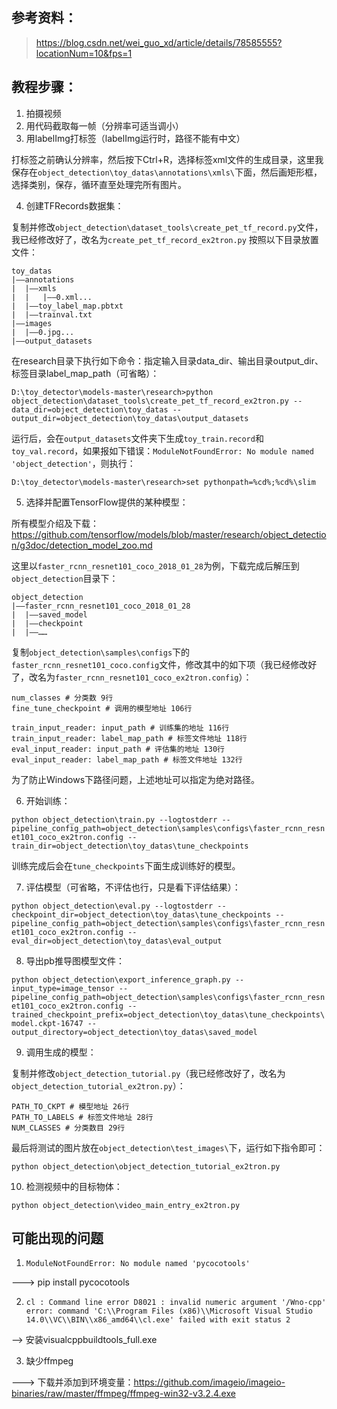 ## 参考资料：

> https://blog.csdn.net/wei_guo_xd/article/details/78585555?locationNum=10&fps=1

## 教程步骤：

1. 拍摄视频
2. 用代码截取每一帧（分辨率可适当调小）
3. 用labelImg打标签（labelImg运行时，路径不能有中文）

打标签之前确认分辨率，然后按下Ctrl+R，选择标签xml文件的生成目录，这里我保存在`object_detection\toy_datas\annotations\xmls\`下面，然后画矩形框，选择类别，保存，循环直至处理完所有图片。

4. 创建TFRecords数据集：

复制并修改`object_detection\dataset_tools\create_pet_tf_record.py`文件，我已经修改好了，改名为`create_pet_tf_record_ex2tron.py`
按照以下目录放置文件：
```
toy_datas
|——annotations
|  |——xmls
|  |   |——0.xml...
|  |——toy_label_map.pbtxt
|  |——trainval.txt
|——images
|  |——0.jpg...
|——output_datasets
```

在research目录下执行如下命令：指定输入目录data_dir、输出目录output_dir、标签目录label_map_path（可省略）：

`D:\toy_detector\models-master\research>python object_detection\dataset_tools\create_pet_tf_record_ex2tron.py --data_dir=object_detection\toy_datas --output_dir=object_detection\toy_datas\output_datasets`

运行后，会在`output_datasets`文件夹下生成`toy_train.record`和`toy_val.record`，如果报如下错误：`ModuleNotFoundError: No module named 'object_detection'`，则执行：

`D:\toy_detector\models-master\research>set pythonpath=%cd%;%cd%\slim`

5. 选择并配置TensorFlow提供的某种模型：

所有模型介绍及下载：https://github.com/tensorflow/models/blob/master/research/object_detection/g3doc/detection_model_zoo.md

这里以`faster_rcnn_resnet101_coco_2018_01_28`为例，下载完成后解压到`object_detection`目录下：
```
object_detection
|——faster_rcnn_resnet101_coco_2018_01_28
|  |——saved_model
|  |——checkpoint
|  |——……
```

复制`object_detection\samples\configs`下的`faster_rcnn_resnet101_coco.config`文件，修改其中的如下项（我已经修改好了，改名为`faster_rcnn_resnet101_coco_ex2tron.config`）：
```
num_classes # 分类数 9行
fine_tune_checkpoint # 调用的模型地址 106行

train_input_reader: input_path # 训练集的地址 116行
train_input_reader: label_map_path # 标签文件地址 118行
eval_input_reader: input_path # 评估集的地址 130行
eval_input_reader: label_map_path # 标签文件地址 132行
```

为了防止Windows下路径问题，上述地址可以指定为绝对路径。

6. 开始训练：

`python object_detection\train.py --logtostderr --pipeline_config_path=object_detection\samples\configs\faster_rcnn_resnet101_coco_ex2tron.config --train_dir=object_detection\toy_datas\tune_checkpoints`

训练完成后会在`tune_checkpoints`下面生成训练好的模型。

7. 评估模型（可省略，不评估也行，只是看下评估结果）：

`python object_detection\eval.py --logtostderr --checkpoint_dir=object_detection\toy_datas\tune_checkpoints --pipeline_config_path=object_detection\samples\configs\faster_rcnn_resnet101_coco_ex2tron.config --eval_dir=object_detection\toy_datas\eval_output`

8. 导出pb推导图模型文件：

`python object_detection\export_inference_graph.py --input_type=image_tensor --pipeline_config_path=object_detection\samples\configs\faster_rcnn_resnet101_coco_ex2tron.config --trained_checkpoint_prefix=object_detection\toy_datas\tune_checkpoints\model.ckpt-16747 --output_directory=object_detection\toy_datas\saved_model`

9. 调用生成的模型：

复制并修改`object_detection_tutorial.py`（我已经修改好了，改名为`object_detection_tutorial_ex2tron.py`）：

```
PATH_TO_CKPT # 模型地址 26行
PATH_TO_LABELS # 标签文件地址 28行
NUM_CLASSES # 分类数目 29行
```

最后将测试的图片放在`object_detection\test_images\`下，运行如下指令即可：

`python object_detection\object_detection_tutorial_ex2tron.py`

10. 检测视频中的目标物体：

`python object_detection\video_main_entry_ex2tron.py`


## 可能出现的问题

1. `ModuleNotFoundError: No module named 'pycocotools'`

---> pip install pycocotools

2. `cl : Command line error D8021 : invalid numeric argument '/Wno-cpp'
error: command 'C:\\Program Files (x86)\\Microsoft Visual Studio 14.0\\VC\\BIN\\x86_amd64\\cl.exe' failed with exit status 2`

--> 安装visualcppbuildtools_full.exe

3. 缺少ffmpeg

---> 下载并添加到环境变量：https://github.com/imageio/imageio-binaries/raw/master/ffmpeg/ffmpeg-win32-v3.2.4.exe
